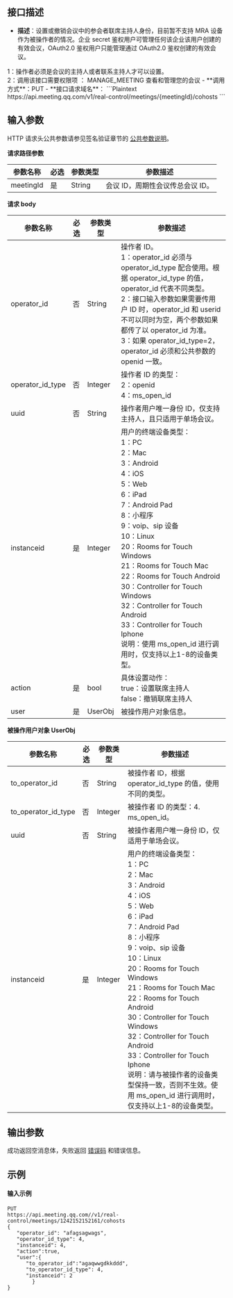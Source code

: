 ## 接口描述
- **描述**：设置或撤销会议中的参会者联席主持人身份，目前暂不支持 MRA 设备作为被操作者的情况。企业 secret 鉴权用户可管理任何该企业该用户创建的有效会议，OAuth2.0 鉴权用户只能管理通过 OAuth2.0 鉴权创建的有效会议。
<dx-alert infotype="explain" title="">
1：操作者必须是会议的主持人或者联系主持人才可以设置。<br>2：调用该接口需要权限项 ： MANAGE_MEETING 查看和管理您的会议
</dx-alert>
- **调用方式**：PUT
- **接口请求域名**：
```Plaintext
https://api.meeting.qq.com/v1/real-control/meetings/{meetingId}/cohosts
```



## 输入参数

HTTP 请求头公共参数请参见签名验证章节的 [公共参数说明](https://cloud.tencent.com/document/product/1095/42413#.E5.85.AC.E5.85.B1.E5.8F.82.E6.95.B0)。

**请求路径参数**

| 参数名称  | 必选 | 参数类型 | 参数描述                     |
| --------- | ---- | -------- | ---------------------------- |
| meetingId | 是   | String   | 会议 ID，周期性会议传总会议 ID。 |


**请求 body**

| 参数名称                     | 必选 | 参数类型 | 参数描述                                                     |
| ---------------------------- | ---- | -------- | ------------------------------------------------------------ |
| operator_id       | 否   | String   | 操作者 ID。<br>1：operator_id 必须与 operator_id_type 配合使用。根据 operator_id_type 的值，operator_id 代表不同类型。<br>2：接口输入参数如果需要传用户 ID 时，operator_id 和 userid 不可以同时为空，两个参数如果都传了以 operator_id 为准。<br>3：如果 operator_id_type=2，operator_id 必须和公共参数的 openid 一致。                    |
| operator_id_type     | 否   | Integer   | 操作者 ID 的类型：<br>2：openid  <br>4：ms_open_id                   |
| uuid                         | 否   | String   | 操作者用户唯一身份 ID，仅支持主持人，且只适用于单场会议。                    |
| instanceid                   | 是   | Integer  | 用户的终端设备类型： <br>1：PC <br>2：Mac<br>3：Android <br>4：iOS <br>5：Web <br>6：iPad <br>7：Android Pad <br>8：小程序<br>9：voip、sip 设备<br>10：Linux<br>20：Rooms for Touch Windows<br>21：Rooms for Touch Mac<br>22：Rooms for Touch Android<br>30：Controller for Touch Windows<br>32：Controller for Touch Android<br>33：Controller for Touch Iphone<br>说明：使用 ms_open_id 进行调用时，仅支持以上1-8的设备类型。 |
| action | 是   | bool    | 具体设置动作：<br>true：设置联席主持人<br>false：撤销联席主持人 |
| user   | 是   | UserObj | 被操作用户对象信息。                                    |

**被操作用户对象 UserObj**

| 参数名称                     | 必选 | 参数类型 | 参数描述                                                     |
| ---------------------------- | ---- | -------- | ------------------------------------------------------------ |
| to_operator_id | 否 | String | 被操作者 ID，根据 operator_id_type 的值，使用不同的类型。 |
| to_operator_id_type | 否 | Integer | 被操作者 ID 的类型：4. ms_open_id。 |
| uuid                         | 否   | String   |被操作者用户唯一身份 ID，仅适用于单场会议。                |
| instanceid                   | 是   | Integer  | 用户的终端设备类型： <br>1：PC <br>2：Mac<br>3：Android <br>4：iOS <br>5：Web <br>6：iPad <br>7：Android Pad <br>8：小程序<br>9：voip、sip 设备<br>10：Linux<br>20：Rooms for Touch Windows<br>21：Rooms for Touch Mac<br>22：Rooms for Touch Android<br>30：Controller for Touch Windows<br>32：Controller for Touch Android<br>33：Controller for Touch Iphone<br>说明：请与被操作者的设备类型保持一致，否则不生效。使用 ms_open_id 进行调用时，仅支持以上1-8的设备类型。 |

## 输出参数
成功返回空消息体，失败返回 [错误码](https://cloud.tencent.com/document/product/1095/43704) 和错误信息。


##  示例
#### 输入示例
```Plaintext
PUT
https://api.meeting.qq.com//v1/real-control/meetings/1242152152161/cohosts
{
   "operator_id": "afagsagwags",    
   "operator_id_type": 4,    
   "instanceid": 4,    
   "action":true,    
   "user":{        
	  "to_operator_id":"agaqwwgdkkddd",        
      "to_operator_id_type": 4,        
      "instanceid": 2    
	  	}
}
```
